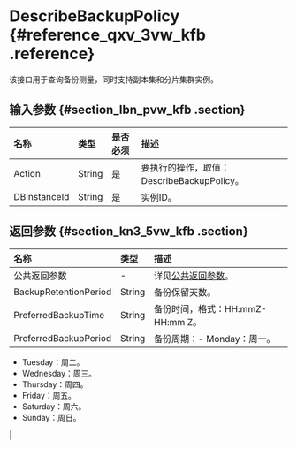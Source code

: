 # DescribeBackupPolicy {#reference_qxv_3vw_kfb .reference}

该接口用于查询备份测量，同时支持副本集和分片集群实例。

## 输入参数 {#section_lbn_pvw_kfb .section}

|名称|类型|是否必须|描述|
|:-|:-|:---|:-|
|Action|String|是|要执行的操作，取值：DescribeBackupPolicy。|
|DBInstanceId|String|是|实例ID。|

## 返回参数 {#section_kn3_5vw_kfb .section}

|名称|类型|描述|
|:-|:-|:-|
|公共返回参数|-|详见[公共返回参数](cn.zh-CN/API参考/公共参数.md#)。|
|BackupRetentionPeriod|String|备份保留天数。|
|PreferredBackupTime|String|备份时间，格式：HH:mmZ- HH:mm Z。|
|PreferredBackupPeriod|String|备份周期：-   Monday：周一。
-   Tuesday：周二。
-   Wednesday：周三。
-   Thursday：周四。
-   Friday：周五。
-   Saturday：周六。
-   Sunday：周日。

|

